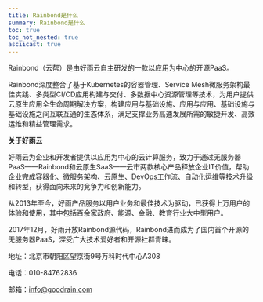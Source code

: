 ```yaml
---
title: Rainbond是什么
summary: Rainbond是什么
toc: true
toc_not_nested: true
asciicast: true
---
```


Rainbond（云帮）是由好雨云自主研发的一款以应用为中心的开源PaaS。

Rainbond深度整合了基于Kubernetes的容器管理、Service Mesh微服务架构最佳实践、多类型CI/CD应用构建与交付、多数据中心资源管理等技术，为用户提供云原生应用全生命周期解决方案，构建应用与基础设施、应用与应用、基础设施与基础设施之间互联互通的生态体系，满足支撑业务高速发展所需的敏捷开发、高效运维和精益管理需求。

**关于好雨云**

好雨云为企业和开发者提供以应用为中心的云计算服务，致力于通过无服务器PaaS——Rainbond和云原生SaaS——云市两款核心产品释放企业IT价值，帮助企业完成容器化、微服务架构、云原生、DevOps工作流、自动化运维等技术升级和转型，获得面向未来的竞争力和创新能力。

从2013年至今，好雨产品服务以用户业务和最佳技术为驱动，已获得上万用户的体验和使用，其中包括百余家政府、能源、金融、教育行业大中型用户。

2017年12月，好雨开放Rainbond源代码，Rainbond进而成为了国内首个开源的无服务器PaaS，深受广大技术爱好者和开源社群青睐。

地址：北京市朝阳区望京街9号万科时代中心A308

电话：010-84762836

邮箱：info@goodrain.com
